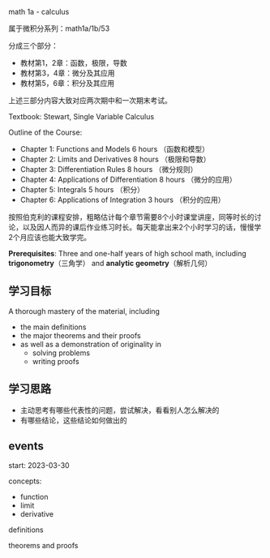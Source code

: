 math 1a - calculus

属于微积分系列：math1a/1b/53

分成三个部分：

* 教材第1，2章：函数，极限，导数
* 教材第3，4章：微分及其应用
* 教材第5，6章：积分及其应用

上述三部分内容大致对应两次期中和一次期末考试。

Textbook: Stewart, Single Variable Calculus

Outline of the Course:

* Chapter 1: Functions and Models 6 hours （函数和模型）
* Chapter 2: Limits and Derivatives 8 hours （极限和导数）
* Chapter 3: Differentiation Rules 8 hours （微分规则）
* Chapter 4: Applications of Differentiation 8 hours （微分的应用）
* Chapter 5: Integrals 5 hours （积分）
* Chapter 6: Applications of Integration 3 hours （积分的应用）


按照伯克利的课程安排，粗略估计每个章节需要8个小时课堂讲座，同等时长的讨论，以及因人而异的课后作业练习时长。每天能拿出来2个小时学习的话，慢慢学2个月应该也能大致学完。

**Prerequisites**: Three and one-half years of high school math, including **trigonometry**（三角学） and **analytic geometry**（解析几何）

## 学习目标

A thorough mastery of the material, including

* the main definitions
* the major theorems and their proofs
* as well as a demonstration of originality in
  * solving problems
  * writing proofs

## 学习思路
* 主动思考有哪些代表性的问题，尝试解决，看看别人怎么解决的
* 有哪些结论，这些结论如何做出的

## events
start: 2023-03-30

concepts:

* function
* limit
* derivative

definitions

theorems and proofs